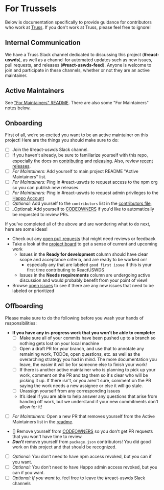 # For Trussels

Below is documentation specifically to provide guidance for contributors who work at [Truss](https://github.com/trussworks). If you don't work at Truss, please feel free to ignore!

## Internal Communication

We have a Truss Slack channel dedicated to discussing this project (**#react-uswds**), as well as a channel for automated updates such as new issues, pull requests, and releases (**#react-uswds-feed**). Anyone is welcome to join and participate in these channels, whether or not they are an active maintainer.

## Active Maintainers

See ["For Maintainers" README](for_maintainers.md). There are also some "For Maintainers" notes below.
## Onboarding

First of all, we’re so excited you want to be an active maintainer on this project! Here are the things you should make sure to do:

- [ ] Join the #react-uswds Slack channel.
- [ ] If you haven't already, be sure to familiarize yourself with this repo, especially the docs on [contributing](./contributing.md) and [releasing](./releasing.md). Also, review [recent releases](https://github.com/trussworks/react-uswds/releases).
- [ ] _For Maintainers:_ Add yourself to main project README "Active Maintainers" list.
- [ ] _For Maintainers:_ Ping in #react-uswds to request access to the npm org so you can publish new releases
- [ ] _For Maintainers:_ Ping in #react-uswds to request admin privileges to the [Happo Account](https://happo.io/)
- [ ] _Optional:_ Add yourself to the `contributors` list in the [contributors file](../all-contributorsrc.json),
- [ ] _Optional: Add yourself to [CODEOWNERS](../CODEOWNERS) if you'd like to automatically be requested to review PRs.

If you've completed all of the above and are wondering what to do next, here are some ideas!

- Check out any [open pull requests](https://github.com/trussworks/react-uswds/pulls) that might need reviews or feedback
- Take a look at the [project board](https://github.com/trussworks/react-uswds/projects/1) to get a sense of current and upcoming work
  - Issues in the **Ready for development** column should have clear scope and acceptance criteria, and are ready to be worked on!
    - especially any that are labeled `good first issue` if this is your first time contributing to ReactUSWDS
  - Issues in the **Needs requirements** column are undergoing active discussion and would probably benefit from your point of view!
- Browse [open issues](https://github.com/trussworks/react-uswds/issues) to see if there are any new issues that need to be labeled or prioritized
  
## Offboarding

Please make sure to do the following before you wash your hands of responsibilities:

- **If you have any in-progress work that you won't be able to complete:**
  - [ ] Make sure all of your commits have been pushed up to a branch so nothing gets lost on your local machine
  - [ ] Open a draft PR for your branch, and use that to annotate any remaining work, TODOs, open questions, etc. as well as the overarching strategy you had in mind. The more documentation you leave, the easier it will be for someone else to finish your work!
  - [ ] If there is another active maintainer who is planning to pick up your work, comment on the PR and tag them so it's clear who will be picking it up. If there isn't, or you aren't sure, comment on the PR saying the work needs a new assignee or else it will go stale.
  - [ ] Unassign yourself from any corresponding issues
  - It’s ideal if you are able to help answer any questions that arise from handing off work, but we understand if your new commitments don't allow for it! 
- [ ] _For Maintainers:_ Open a new PR that removes yourself from the Active Maintainers list in the [readme](../README.md).
- [] Remove yourself from [CODEOWNERS](../CODEOWNERS) so you don't get PR requests that you won't have time to review.
- **_Don't_** remove yourself from `package.json` contributors! You did good work on this project and that should be recognized.
- [ ] _Optional:_ You don’t need to have npm access revoked, but you can if you want.
- [ ] _Optional:_ You don’t need to have Happo admin access revoked, but you can if you want.
- [ ] _Optional: If you want to,_ feel free to leave the #react-uswds Slack channels
